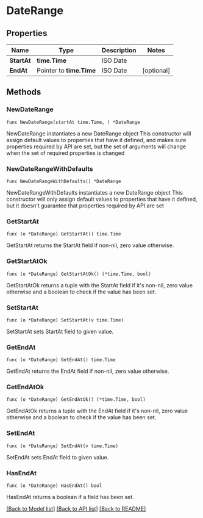# DateRange

## Properties

Name | Type | Description | Notes
------------ | ------------- | ------------- | -------------
**StartAt** | **time.Time** | ISO Date | 
**EndAt** | Pointer to **time.Time** | ISO Date | [optional] 

## Methods

### NewDateRange

`func NewDateRange(startAt time.Time, ) *DateRange`

NewDateRange instantiates a new DateRange object
This constructor will assign default values to properties that have it defined,
and makes sure properties required by API are set, but the set of arguments
will change when the set of required properties is changed

### NewDateRangeWithDefaults

`func NewDateRangeWithDefaults() *DateRange`

NewDateRangeWithDefaults instantiates a new DateRange object
This constructor will only assign default values to properties that have it defined,
but it doesn't guarantee that properties required by API are set

### GetStartAt

`func (o *DateRange) GetStartAt() time.Time`

GetStartAt returns the StartAt field if non-nil, zero value otherwise.

### GetStartAtOk

`func (o *DateRange) GetStartAtOk() (*time.Time, bool)`

GetStartAtOk returns a tuple with the StartAt field if it's non-nil, zero value otherwise
and a boolean to check if the value has been set.

### SetStartAt

`func (o *DateRange) SetStartAt(v time.Time)`

SetStartAt sets StartAt field to given value.


### GetEndAt

`func (o *DateRange) GetEndAt() time.Time`

GetEndAt returns the EndAt field if non-nil, zero value otherwise.

### GetEndAtOk

`func (o *DateRange) GetEndAtOk() (*time.Time, bool)`

GetEndAtOk returns a tuple with the EndAt field if it's non-nil, zero value otherwise
and a boolean to check if the value has been set.

### SetEndAt

`func (o *DateRange) SetEndAt(v time.Time)`

SetEndAt sets EndAt field to given value.

### HasEndAt

`func (o *DateRange) HasEndAt() bool`

HasEndAt returns a boolean if a field has been set.


[[Back to Model list]](../README.md#documentation-for-models) [[Back to API list]](../README.md#documentation-for-api-endpoints) [[Back to README]](../README.md)


